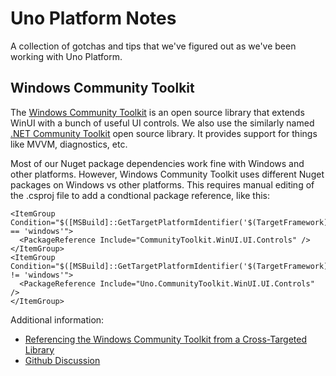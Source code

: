 # Uno Platform Notes

A collection of gotchas and tips that we've figured out as we've been working with Uno Platform.

## Windows Community Toolkit

The [Windows Community Toolkit](https://github.com/CommunityToolkit/Windows) is an open source library that 
extends WinUI with a bunch of useful UI controls.
We also use the similarly named [.NET Community Toolkit](https://github.com/CommunityToolkit/dotnet) open 
source library. It provides support for things like MVVM, diagnostics, etc.

Most of our Nuget package dependencies work fine with Windows and other platforms. However, Windows Community Toolkit 
uses different Nuget packages on Windows vs other platforms. This requires manual editing of the .csproj file to add a condtional package reference, like this:

```
<ItemGroup Condition="$([MSBuild]::GetTargetPlatformIdentifier('$(TargetFramework)')) == 'windows'">
  <PackageReference Include="CommunityToolkit.WinUI.UI.Controls" />
</ItemGroup>
<ItemGroup Condition="$([MSBuild]::GetTargetPlatformIdentifier('$(TargetFramework)')) != 'windows'">
  <PackageReference Include="Uno.CommunityToolkit.WinUI.UI.Controls" />
</ItemGroup>
```

Additional information:

* [Referencing the Windows Community Toolkit from a Cross-Targeted Library](https://platform.uno/docs/articles/uno-community-toolkit.html?tabs=tabid-winui#referencing-the-windows-community-toolkit-from-a-cross-targeted-library)
* [Github Discussion](https://github.com/unoplatform/uno/discussions/11363)